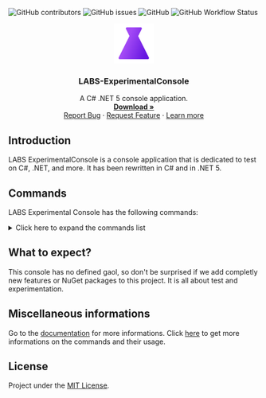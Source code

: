 ![GitHub contributors](https://img.shields.io/github/contributors/Leo-Corporation/LABS-ExperimentalConsole)
![GitHub issues](https://img.shields.io/github/issues/Leo-Corporation/LABS-ExperimentalConsole)
![GitHub](https://img.shields.io/github/license/Leo-Corporation/LABS-ExperimentalConsole)
![GitHub Workflow Status](https://img.shields.io/github/workflow/status/Leo-Corporation/LABS-ExperimentalConsole/.NET%20Core) 
<br />
<p align="center">
  <a href="https://github.com/Leo-Corporation/LABS-Experiences">
    <img src=".github/images/logo.png" alt="Logo" width="80" height="80">
  </a>

  <h3 align="center">LABS-ExperimentalConsole</h3>

  <p align="center">
    A C# .NET 5 console application.
    <br />
    <a href="https://github.com/Leo-Corporation/LABS-ExperimentalConsole/releases"><strong>Download »</strong></a>
    <br />
    <a href="https://github.com/Leo-Corporation/LABS-ExperimentalConsole/issues/new?assignees=&labels=bug&template=bug_report.md&title=%5BBug%5D+">Report Bug</a>
    ·
    <a href="https://github.com/Leo-Corporation/LABS-ExperimentalConsole/issues/new?assignees=&labels=suggestion+enhancement&template=feature_request.md&title=%5BEnhancement%5D+">Request Feature</a>
    ·
    <a href="https://en.leocorp.fr/labs">Learn more</a>

  </p>
</p>

## Introduction
LABS ExperimentalConsole is a console application that is dedicated to test on C#, .NET, and more.
It has been rewritten in C# and in .NET 5.
## Commands
LABS Experimental Console has the following commands:
<details>
  <summary>Click here to expand the commands list</summary>

* ver
* help
* clear
* cls
* about
* list
* update
* repo
* logo
* usage
* beep
* sum
* searchfile
* test
* dotnet
* leocorplibrary

</details>



## What to expect?
This console has no defined gaol, so don't be surprised if we add completly new features or NuGet packages to this project. It is all about test and experimentation.

## Miscellaneous informations
Go to the [documentation](https://github.com/Leo-Corporation/LABS-ExperimentalConsole/wiki) for more informations.
Click [here](https://github.com/Leo-Corporation/LABS-ExperimentalConsole/wiki/Commands) to get more informations on the commands and their usage.
## License
Project under the [MIT License](https://github.com/Leo-Corporation/LABS-ExperimentalConsole/blob/master/LICENSE.md).
